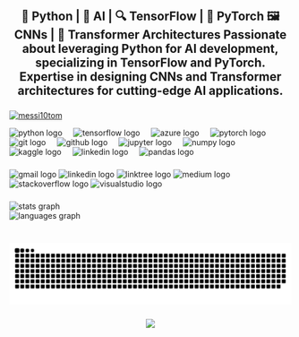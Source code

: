 <br clear="both">

<h2 align="center">🐍 Python | 🧠 AI | 🔍 TensorFlow | 🚀 PyTorch 🖼️ CNNs | 🤖 Transformer Architectures Passionate about leveraging Python for AI development, specializing in TensorFlow and PyTorch. Expertise in designing CNNs and Transformer architectures for cutting-edge AI applications.</h2>

###

<p align="left"> <a href="https://github.com/ryo-ma/github-profile-trophy"><img src="https://github-profile-trophy.vercel.app/?username=messi10tom" alt="messi10tom" /></a> </p>

<div align="left">
  <img src="https://cdn.jsdelivr.net/gh/devicons/devicon/icons/python/python-original.svg" height="30" alt="python logo"  />
  <img width="12" />
  <img src="https://cdn.jsdelivr.net/gh/devicons/devicon/icons/tensorflow/tensorflow-original.svg" height="30" alt="tensorflow logo"  />
  <img width="12" />
  <img src="https://cdn.jsdelivr.net/gh/devicons/devicon/icons/azure/azure-original.svg" height="30" alt="azure logo"  />
  <img width="12" />
  <img src="https://cdn.jsdelivr.net/gh/devicons/devicon/icons/pytorch/pytorch-original.svg" height="30" alt="pytorch logo"  />
  <img width="12" />
  <img src="https://cdn.jsdelivr.net/gh/devicons/devicon/icons/git/git-original.svg" height="30" alt="git logo"  />
  <img width="12" />
  <img src="https://cdn.jsdelivr.net/gh/devicons/devicon/icons/github/github-original.svg" height="30" alt="github logo"  />
  <img width="12" />
  <img src="https://cdn.jsdelivr.net/gh/devicons/devicon/icons/jupyter/jupyter-original.svg" height="30" alt="jupyter logo"  />
  <img width="12" />
  <img src="https://cdn.jsdelivr.net/gh/devicons/devicon/icons/numpy/numpy-original.svg" height="30" alt="numpy logo"  />
  <img width="12" />
  <img src="https://cdn.jsdelivr.net/gh/devicons/devicon/icons/kaggle/kaggle-original.svg" height="30" alt="kaggle logo"  />
  <img width="12" />
  <img src="https://cdn.jsdelivr.net/gh/devicons/devicon/icons/linkedin/linkedin-original.svg" height="30" alt="linkedin logo"  />
  <img width="12" />
  <img src="https://cdn.jsdelivr.net/gh/devicons/devicon/icons/pandas/pandas-original.svg" height="30" alt="pandas logo"  />
</div>

###

<div align="left">
  <img src="https://img.shields.io/static/v1?message=Gmail&logo=gmail&label=&color=D14836&logoColor=white&labelColor=&style=for-the-badge" height="35" alt="gmail logo"  />
  <img src="https://img.shields.io/static/v1?message=LinkedIn&logo=linkedin&label=&color=0077B5&logoColor=white&labelColor=&style=for-the-badge" height="35" alt="linkedin logo"  />
  <img src="https://img.shields.io/static/v1?message=Linktree&logo=linktree&label=&color=1de9b6&logoColor=white&labelColor=&style=for-the-badge" height="35" alt="linktree logo"  />
  <img src="https://img.shields.io/static/v1?message=Medium&logo=medium&label=&color=12100E&logoColor=white&labelColor=&style=for-the-badge" height="35" alt="medium logo"  />
  <img src="https://img.shields.io/static/v1?message=Stackoverflow&logo=stackoverflow&label=&color=FE7A16&logoColor=white&labelColor=&style=for-the-badge" height="35" alt="stackoverflow logo"  />
  <img src="https://img.shields.io/static/v1?message=Visual%20Studio%20Marketplace&logo=visualstudio&label=&color=e2165e&logoColor=white&labelColor=&style=for-the-badge" height="35" alt="visualstudio logo"  />
</div>

###

<div align="left">
  <img src="https://github-readme-stats.vercel.app/api?username=messi10tom&hide_title=false&hide_rank=false&show_icons=true&include_all_commits=true&count_private=true&disable_animations=false&theme=dracula&locale=en&hide_border=false" height="150" alt="stats graph" /> <br>
  <img src="https://github-readme-stats.vercel.app/api/top-langs?username=messi10tom&locale=en&hide_title=false&layout=compact&card_width=320&langs_count=5&theme=dracula&hide_border=false" height="150" alt="languages graph"  />
</div>

###

<br clear="both">

<img src="https://raw.githubusercontent.com/messi10tom/messi10tom/output/snake.svg" alt="Snake animation" />

###

<div align="center">
  <img src="https://profile-counter.glitch.me/messi10tom/count.svg?"  />
</div>

###
